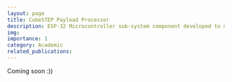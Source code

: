 ```yaml
---
layout: page
title: CubeSTEP Payload Processor
description: ESP-32 Microcontroller sub-system component developed to manage the payload of the CubeSTEP satellite. This project included hardware, firmware, and driver development.
img: 
importance: 1
category: Academic
related_publications:
---
```

Coming soon :))
